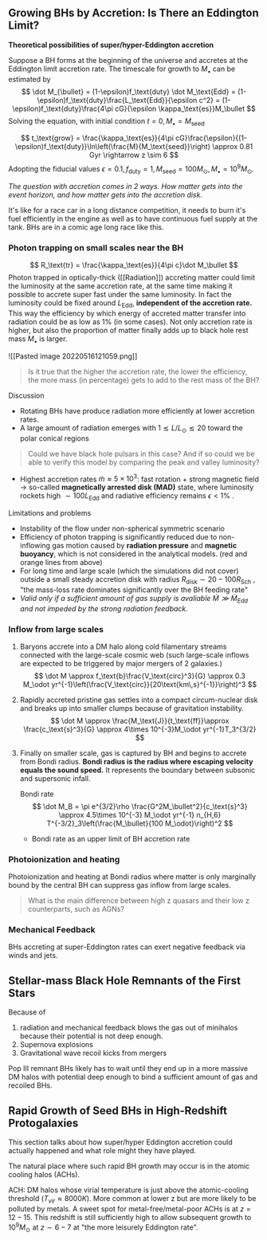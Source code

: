 ## Growing BHs by Accretion: Is There an Eddington Limit?
**Theoretical possibilities of super/hyper-Eddington accretion**

Suppose a BH forms at the beginning of the universe and accretes at the Eddington limit accretion rate. The timescale for growth to $M_\bullet$ can be estimated by
$$
\dot M_{\bullet} = (1-\epsilon)f_\text{duty} \dot M_\text{Edd} = (1-\epsilon)f_\text{duty}\frac{L_\text{Edd}}{\epsilon c^2} = (1-\epsilon)f_\text{duty}\frac{4\pi cG}{\epsilon \kappa_\text{es}}M_\bullet
$$
Solving the equation, with initial condition $t=0, M_\bullet = M_\text{seed}$

$$
t_\text{grow} = \frac{\kappa_\text{es}}{4\pi cG}\frac{\epsilon}{(1-\epsilon)f_\text{duty}}\ln\left(\frac{M}{M_\text{seed}}\right) \approx 0.81 Gyr \rightarrow z \sim 6
$$
Adopting the fiducial values  $\epsilon = 0.1, f_\text{duty}=1, M_\text{seed}=100M_\odot, M_\bullet = 10^9 M_\odot$.

*The question with accretion comes in 2 ways. How matter gets into the event horizon, and how matter gets into the accretion disk.*

It's like for a race car in a long distance competition, it needs to burn it's fuel efficiently in the engine as well as to have continuous fuel supply at the tank. BHs are in a comic age long race like this.


### Photon trapping on small scales near the BH
$$
R_\text{tr} = \frac{\kappa_\text{es}}{4\pi c}\dot M_\bullet
$$
Photon trapped in optically-thick ([[Radiation]]) accreting matter could limit the luminosity at the same accretion rate, at the same time making it possible to accrete super fast under the same luminosity. In fact the luminosity could be fixed around $L_\text{Edd}$, **independent of the accretion rate.** This way the efficiency by which energy of accreted matter transfer into radiation could be as low as 1% (in some cases). Not only accretion rate is higher, but also the proportion of matter finally adds up to black hole rest mass $M_\bullet$ is larger.

![[Pasted image 20220516121059.png]]

> Is it true that the higher the accretion rate, the lower the efficiency, the more mass (in percentage) gets to add to the rest mass of the BH?

Discussion
- Rotating BHs have produce radiation more efficiently at lower accretion rates.
- A large amount of radiation emerges with $1 \lesssim L/L_\odot \lesssim 20$ toward the polar conical regions

> Could we have black hole pulsars in this case? And if so could we be able to verify this model by comparing the peak and valley luminosity?

- Highest accretion rates $\dot m \approx 5\times 10^3$: fast rotation + strong magnetic field -> so-called **magnetically arrested disk (MAD)** state, where luminosity rockets high $\sim 100 L_\text{Edd}$ and radiative efficiency remains $\epsilon < 1\%$ . 

Limitations and problems
- Instability of the flow under non-spherical symmetric scenario
- Efficiency of photon trapping is significantly reduced due to non-inflowing gas motion caused by **radiation pressure** and **magnetic buoyancy**, which is not considered in the analytical models. (red and orange lines from above)
- For long time and large scale (which the simulations did not cover) outside a small steady accretion disk with radius $R_\text{disk} \sim 20-100 R_\text{Sch}$ , "the mass-loss rate dominates significantly  over the BH feeding rate"
- *Valid only if a sufficient amount of gas supply is avaliable $\dot M \gg \dot M_\text{Edd}$ and not impeded by the strong radiation feedback.*

### Inflow from large scales
1. Baryons accrete into a DM halo along cold filamentary streams connected with the large-scale cosmic web (such large-scale inflows are expected to be triggered by major mergers of 2 galaxies.)
	$$
	\dot M \approx f_\text{b}\frac{V_\text{circ}^3}{G} \approx 0.3 M_\odot yr^{-1}\left(\frac{V_\text{circ}}{20\text{km\,s}^{-1}}\right)^3
	$$
2. Rapidly accreted pristine gas settles into a compact circum-nuclear disk and breaks up into smaller clumps because of gravitation instability.
	$$
	\dot M \approx \frac{M_\text{J}}{t_\text{ff}}\approx \frac{c_\text{s}^3}{G} \approx 4\times 10^{-3}M_\odot yr^{-1}T_3^{3/2}
	$$
3. Finally on smaller scale, gas is captured by BH and begins to accrete from Bondi radius. **Bondi radius is the radius where escaping velocity equals the sound speed.** It represents the boundary between subsonic and supersonic infall.

	Bondi rate
	$$
	\dot M_B = \pi e^{3/2}\rho \frac{G^2M_\bullet^2}{c_\text{s}^3} \approx 4.5\times 10^{-3} M_\odot yr^{-1} n_{H,6} T^{-3/2}_3\left(\frac{M_\bullet}{100 M_\odot}\right)^2
	$$
	- Bondi rate as an upper limit of BH accretion rate

### Photoionization and heating
Photoionization and heating at Bondi radius where matter is only marginally bound by the central BH can suppress gas inflow from large scales.

> What is the main difference between high z quasars and their low z counterparts, such as AGNs?

### Mechanical Feedback
BHs accreting at super-Eddington rates can exert negative feedback via winds and jets.

## Stellar-mass Black Hole Remnants of the First Stars
Because of
1. radiation and mechanical feedback blows the gas out of minihalos because their
potential is not deep enough.
2. Supernova explosions
3. Gravitational wave recoil kicks from mergers

Pop III remnant BHs likely has to wait until they end up in a more massive DM halos with potential deep enough to bind a sufficient amount of gas and recoiled BHs.

## Rapid Growth of Seed BHs in High-Redshift Protogalaxies
This section talks about how super/hyper Eddington accretion could actually happened and what role might they have played.

The natural place where such rapid BH growth may occur is in the atomic cooling halos (ACHs).

ACH: DM halos whose virial temperature is just above the atomic-cooling threshold ($T_{vir} \approx 8000K$). More common at lower z but are more likely to be polluted by metals. A sweet spot for metal-free/metal-poor ACHs is at $z=12-15$. This redshift is still sufficiently high to allow subsequent growth to $10^9 M_\odot$ at $z\sim 6-7$ at "the more leisurely Eddington rate".
